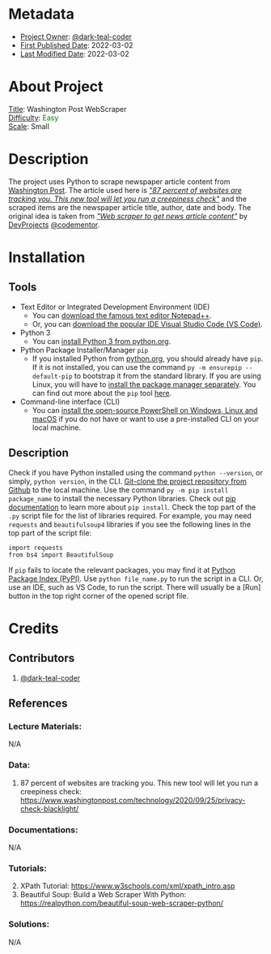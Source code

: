 <!-- This is a README file for a project. -->

# Metadata
- <ins>Project Owner</ins>: [@dark-teal-coder](github.com/dark-teal-coder)
- <ins>First Published Date</ins>: 2022-03-02
- <ins>Last Modified Date</ins>: 2022-03-02

# About Project 
<ins>Title</ins>: Washington Post WebScraper
<br />
<ins>Difficulty</ins>: <font color="green">Easy</font>
<br />
<ins>Scale</ins>: Small 

# Description 
The project uses Python to scrape newspaper article content from [Washington Post](https://www.washingtonpost.com/). The article used here is *["87 percent of websites are tracking you. This new tool will let you run a creepiness check"](https://www.washingtonpost.com/technology/2020/09/25/privacy-check-blacklight/)* and the scraped items are the newspaper article title, author, date and body. The original idea is taken from *["Web scraper to get news article content"](https://www.codementor.io/projects/tool/web-scraper-to-get-news-article-content-atx32d46qe)* by [DevProjects](https://www.codementor.io/projects) [@codementor](https://www.codementor.io/@codementor). 

# Installation 

## Tools
- Text Editor or Integrated Development Environment (IDE)
  - You can [download the famous text editor Notepad++](https://notepad-plus-plus.org/downloads/). 
  - Or, you can [download the popular IDE Visual Studio Code (VS Code)](https://code.visualstudio.com/download). 
- Python 3
  - You can [install Python 3 from python.org](https://www.python.org/downloads/). 
- Python Package Installer/Manager `pip`
  - If you installed Python from [python.org](https://www.python.org/), you should already have `pip`. If it is not installed, you can use the command `py -m ensurepip --default-pip` to bootstrap it from the standard library. If you are using Linux, you will have to [install the package manager separately](https://packaging.python.org/en/latest/guides/installing-using-linux-tools/). You can find out more about the `pip` tool [here](https://pip.pypa.io/en/stable/getting-started/). 
- Command-line interface (CLI) 
  - You can [install the open-source PowerShell on Windows, Linux and macOS](https://docs.microsoft.com/en-us/powershell/scripting/install/installing-powershell) if you do not have or want to use a pre-installed CLI on your local machine. 

## Description
Check if you have Python installed using the command `python --version`, or simply, `python version`, in the CLI. [Git-clone the project repository from Github](https://docs.github.com/en/repositories/creating-and-managing-repositories/cloning-a-repository) to the local machine. Use the command `py -m pip install package_name` to install the necessary Python libraries. Check out [pip documentation](https://pip.pypa.io/en/stable/cli/pip_install/) to learn more about `pip install`. Check the top part of the `.py` script file for the list of libraries required. For example, you may need `requests` and `beautifulsoup4` libraries if you see the following lines in the top part of the script file: 
```
import requests
from bs4 import BeautifulSoup
```
If `pip` fails to locate the relevant packages, you may find it at [Python Package Index (PyPI)](https://pypi.org/). Use `python file_name.py` to run the script in a CLI. Or, use an IDE, such as VS Code, to run the script. There will usually be a [Run] button in the top right corner of the opened script file. 

# Credits 

## Contributors 
1. [@dark-teal-coder](github.com/dark-teal-coder)

## References 
### Lecture Materials:
N/A
### Data: 
1. 87 percent of websites are tracking you. This new tool will let you run a creepiness check: https://www.washingtonpost.com/technology/2020/09/25/privacy-check-blacklight/
### Documentations: 
N/A
### Tutorials: 
2. XPath Tutorial: https://www.w3schools.com/xml/xpath_intro.asp
3. Beautiful Soup: Build a Web Scraper With Python: https://realpython.com/beautiful-soup-web-scraper-python/
### Solutions: 
N/A
